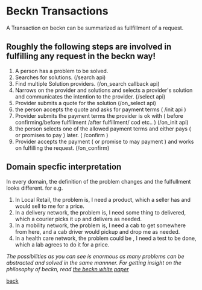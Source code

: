 # Beckn Transactions
A Transaction on beckn can be summarized as fullfillment of a request.

## Roughly the following steps are involved in fulfilling any request in the beckn way!
1. A person has a problem to be solved. 
1. Searches for solutions. (/search api)
1. Find multiple Solution providers. (/on_search callback api)
1. Narrows on the provider and solutions and selects a provider's solution and communicates the intention to the provider. (/select api)
1. Provider submits a quote for the solution (/on_select api)
1. the person accepts the quote and asks for payment terms ( /init api ) 
1. Provider submits the payment terms the provider is ok with ( before confirming/before fulfillment /after fulfillment/ cod etc.. ) (/on_init api)
1. the person selects one of the allowed payment terms and either pays ( or promises to pay ) later. ( /confirm ) 
1. Provider accepts the payment ( or promise to may payment ) and works  on fulfilling the request. (/on_confirm)

## Domain specfic interpretation 
In every domain, the definition of the problem changes and the fulfullment looks different. for e.g. 

1. In Local Retail, the problem is, I need a product, which a seller has and would sell to me for a price. 
1. In a delivery network, the problem is, I need some thing to delivered, which a courier picks it up and delivers as needed. 
1. In a mobility network, the problem is, I need a cab to get somewhere from here, and a cab driver would pickup and drop me as needed.
1. In a health care network, the problem could be , I need a test to be done, which a lab agrees to do it for a price.


*The possibilities as you can see is enormous as many problems can be abstracted and solved in the same mannner. For getting insight on the philosophy of beckn, read [the beckn white paper](https://becknprotocol.io/imagining-with-beckn/)*

<a href="#"  class="btn btn-secondary" onclick="history.back();return false">back</a>

